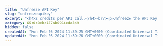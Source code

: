 ```yaml
---
title: "Unfreeze API Key"
slug: "unfreezeapikey"
excerpt: "<h4>2 credits per API call.</h4><br/><p>Unfreeze the API Key.\nIt's possible to perform sensitive operations like send ledger transaction, send off-chain transaction, send blockchain transaction,\nbroadcast blockchain transaction, perform Order book trade or create blockage again.</p>"
category: 65c0c8ebe177ab0016cda349
hidden: false
createdAt: "Mon Feb 05 2024 11:39:25 GMT+0000 (Coordinated Universal Time)"
updatedAt: "Mon Feb 05 2024 11:39:26 GMT+0000 (Coordinated Universal Time)"
---
```

